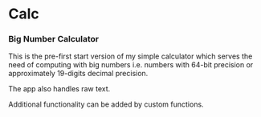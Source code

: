# Calc
### Big Number Calculator

This is the pre-first start version of my simple calculator which serves
the need of computing with big numbers i.e. numbers with 64-bit precision
or approximately 19-digits decimal precision.

The app also handles raw text.

Additional functionality can be added by custom functions.
